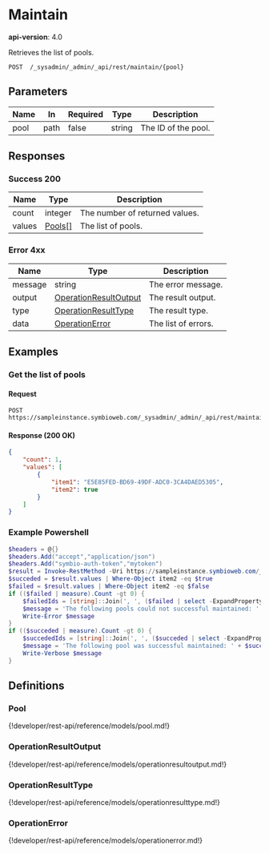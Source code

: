 # Maintain

**api-version**: 4.0

Retrieves the list of pools.

```
POST  /_sysadmin/_admin/_api/rest/maintain/{pool}
```

## Parameters

| Name | In | Required | Type | Description |
|---|---|---|---|---|
| pool | path | false | string | The ID of the pool. |

## Responses

### Success 200

| Name | Type | Description |
|---|---|---|
| count | integer | The number of returned values. |
| values | [Pools[]](#pool) | The list of pools. |

### Error 4xx

| Name | Type | Description |
|---|---|---|
| message | string | The error message. |
| output | [OperationResultOutput](#operationresultoutput) | The result output. |
| type | [OperationResultType](#operationresulttype) | The result type. |
| data | [OperationError](#operationerror) | The list of errors. |

## Examples

### Get the list of pools

#### Request
```
POST https://sampleinstance.symbioweb.com/_sysadmin/_admin/_api/rest/maintain/
```

#### Response (200 OK)
```json
{
    "count": 1,
    "values": [
        {
            "item1": "E5E85FED-BD69-49DF-ADC0-3CA4DAED5305",
            "item2": true
        }
    ]    
}
```


### Example Powershell
```powershell
$headers = @{}
$headers.Add("accept","application/json")
$headers.Add("symbio-auth-token","mytoken")
$result = Invoke-RestMethod -Uri https://sampleinstance.symbioweb.com/_sysadmin/_admin/_api/rest/maintain/ -Headers $headers -UseBasicParsing
$succeded = $result.values | Where-Object item2 -eq $true
$failed = $result.values | Where-Object item2 -eq $false
if (($failed | measure).Count -gt 0) {
    $failedIds = [string]::Join(', ', ($failed | select -ExpandProperty item1))
    $message = 'The following pools could not successful maintained: ' + $failedIds
    Write-Error $message
}
if (($succeded | measure).Count -gt 0) {
    $succededIds = [string]::Join(', ', ($succeded | select -ExpandProperty item1))
    $message = 'The following pool was successful maintained: ' + $succededIds
    Write-Verbose $message
}

```
## Definitions

### Pool
{!developer/rest-api/reference/models/pool.md!}

### OperationResultOutput
{!developer/rest-api/reference/models/operationresultoutput.md!}

### OperationResultType
{!developer/rest-api/reference/models/operationresulttype.md!}

### OperationError
{!developer/rest-api/reference/models/operationerror.md!}
